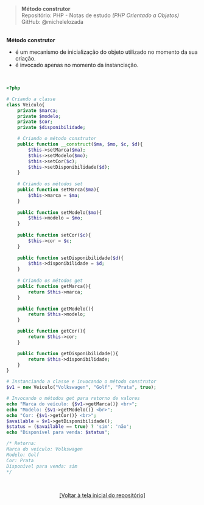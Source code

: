 > **Método construtor**     
> Repositório: PHP - Notas de estudo *(PHP Orientado a Objetos)*    
> GitHub: @michelelozada
&nbsp;
     
&nbsp;   
**Método construtor**  
 * é um mecanismo de inicialização do objeto utilizado no momento da sua criação. 
 * é invocado apenas no momento da instanciação. 
&nbsp;
     
&nbsp;  
```php
<?php  

# Criando a classe
class Veiculo{
    private $marca;
    private $modelo;
    private $cor;
    private $disponibilidade;

    # Criando o método construtor
    public function __construct($ma, $mo, $c, $d){
        $this->setMarca($ma);
        $this->setModelo($mo);
        $this->setCor($c);
        $this->setDisponibilidade($d);
    }
	
    # Criando os métodos set 
    public function setMarca($ma){
        $this->marca = $ma;	
    }	
	
    public function setModelo($mo){
        $this->modelo = $mo;
    }
	
    public function setCor($c){
        $this->cor = $c;
    }	
	
    public function setDisponibilidade($d){
        $this->disponibilidade = $d;
    }	
	
	# Criando os métodos get 
    public function getMarca(){
	    return $this->marca;
    }

    public function getModelo(){
	    return $this->modelo;
    }

    public function getCor(){
	    return $this->cor;
    }

    public function getDisponibilidade(){
	    return $this->disponibilidade;
    }
}

# Instanciando a classe e invocando o método construtor
$v1 = new Veiculo("Volkswagen", "Golf", "Prata", true);

# Invocando o métodos get para retorno de valores
echo "Marca do veículo: {$v1->getMarca()} <br>";
echo "Modelo: {$v1->getModelo()} <br>";
echo "Cor: {$v1->getCor()} <br>";
$available = $v1->getDisponibilidade();
$status = ($available == true) ? 'sim': 'não';
echo "Disponível para venda: $status";

/* Retorna:
Marca do veículo: Volkswagen
Modelo: Golf
Cor: Prata
Disponível para venda: sim
*/
```

&nbsp;

<div align="center">
<a href="https://github.com/michelelozada/PHP-Study-Notes">[Voltar à tela inicial do repositório]</a>
</div>